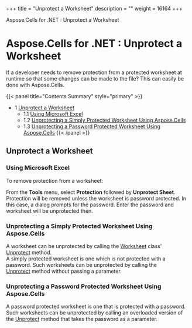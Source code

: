 +++
title = "Unprotect a Worksheet" 
description = "" 
weight = 16164 
+++

Aspose.Cells for .NET : Unprotect a Worksheet  

# Aspose.Cells for .NET : Unprotect a Worksheet


If a developer needs to remove protection from a protected worksheet at runtime so that some changes can be made to the file? This can easily be done with Aspose.Cells.

{{< panel title="Contents Summary" style="primary" >}}
*   1 [Unprotect a Worksheet](#UnprotectaWorksheet-UnprotectaWorksheet)
    *   1.1 [Using Microsoft Excel](#UnprotectaWorksheet-UsingMicrosoftExcel)
    *   1.2 [Unprotecting a Simply Protected Worksheet Using Aspose.Cells](#UnprotectaWorksheet-UnprotectingaSimplyProtectedWorksheetUsingAspose.Cells)
    *   1.3 [Unprotecting a Password Protected Worksheet Using Aspose.Cells](#UnprotectaWorksheet-UnprotectingaPasswordProtectedWorksheetUsingAspose.Cells)
{{< /panel >}}
 

## Unprotect a Worksheet

### Using Microsoft Excel

To remove protection from a worksheet:

From the **Tools** menu, select **Protection** followed by **Unprotect Sheet**. Protection will be removed unless the worksheet is password protected. In this case, a dialog prompts for the password. Enter the password and worksheet will be unprotected then.

### Unprotecting a Simply Protected Worksheet Using Aspose.Cells

A worksheet can be unprotected by calling the [Worksheet](https://apireference.aspose.com/net/cells/aspose.cells/worksheet) class' [Unprotect](https://apireference.aspose.com/net/cells/aspose.cells/worksheet/methods/unprotect/index) method.  
A simply protected worksheet is one which is not protected with a password. Such worksheets can be unprotected by calling the [Unprotect](https://apireference.aspose.com/net/cells/aspose.cells/worksheet/methods/unprotect) method without passing a parameter.

### Unprotecting a Password Protected Worksheet Using Aspose.Cells

A password protected worksheet is one that is protected with a password. Such worksheets can be unprotected by calling an overloaded version of the [Unprotect](https://apireference.aspose.com/net/cells/aspose.cells.worksheet/unprotect/methods/1) method that takes the password as a parameter.

